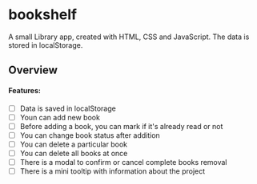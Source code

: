 # bookshelf
A small Library app, created with HTML, CSS and JavaScript. The data is stored in localStorage.

## Overview

#### Features:
- [ ] Data is saved in localStorage
- [ ] Youn can add new book
- [ ] Before adding a book, you can mark if it's already read or not 
- [ ] You can change book status after addition
- [ ] You can delete a particular book
- [ ] You can delete all books at once
- [ ] There is a modal to confirm or cancel complete books removal
- [ ] There is a mini tooltip with information about the project
